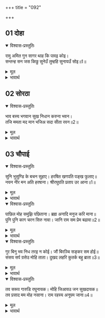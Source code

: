 +++
title = "092"

+++


## 01 दोहा
<details open><summary>विश्वास-प्रस्तुतिः</summary>

रामु अमित गुन सागर थाह कि पावइ कोइ।  
सन्तन्ह सन जस किछु सुनेउँ तुम्हहि सुनायउँ सोइ॥1॥  
</details>

<details><summary>मूल</summary>

रामु अमित गुन सागर थाह कि पावइ कोइ।  
सन्तन्ह सन जस किछु सुनेउँ तुम्हहि सुनायउँ सोइ॥1॥  
</details>

<details><summary>भावार्थ</summary>

श्री रामजी अपार गुणों के समुद्र हैं, क्या उनकी कोई थाह पा सकता है? सन्तों से मैन्ने जैसा कुछ सुना था, वही आपको सुनाया॥1॥  
</details>



## 02 सोरठा
<details open><summary>विश्वास-प्रस्तुतिः</summary>

भाव बस्य भगवान सुख निधान करुना भवन।  
तजि ममता मद मान भजिअ सदा सीता रवन॥2॥  
</details>

<details><summary>मूल</summary>

भाव बस्य भगवान सुख निधान करुना भवन।  
तजि ममता मद मान भजिअ सदा सीता रवन॥2॥  
</details>

<details><summary>भावार्थ</summary>

सुख के भण्डार, करुणाधाम भगवा्‌न भाव (प्रेम) के वश हैं। (अतएव) ममता, मद और मान को छोडकर सदा श्री जानकीनाथजी का ही भजन करना चाहिए॥2॥  
</details>





## 03 चौपाई
<details open><summary>विश्वास-प्रस्तुतिः</summary>

सुनि भुसुण्डि के बचन सुहाए। हरषित खगपति पङ्ख फुलाए॥  
नयन नीर मन अति हरषाना। श्रीरघुपति प्रताप उर आना॥1॥  
</details>

<details><summary>मूल</summary>

सुनि भुसुण्डि के बचन सुहाए। हरषित खगपति पङ्ख फुलाए॥  
नयन नीर मन अति हरषाना। श्रीरघुपति प्रताप उर आना॥1॥  
</details>

<details><summary>भावार्थ</summary>

भुशुण्डिजी के सुन्दर वचन सुनकर पक्षीराज ने हर्षित होकर अपने पङ्ख फुला लिए। उनके नेत्रों में (प्रेमानन्द के आँसुओं का) जल आ गया और मन अत्यन्त हर्षित हो गया। उन्होन्ने श्री रघुनाथजी का प्रताप हृदय में धारण किया॥1॥  
</details>

<details open><summary>विश्वास-प्रस्तुतिः</summary>

पाछिल मोह समुझि पछिताना। ब्रह्म अनादि मनुज करि माना॥  
पुनि पुनि काग चरन सिरु नावा। जानि राम सम प्रेम बढावा॥2॥  
</details>

<details><summary>मूल</summary>

पाछिल मोह समुझि पछिताना। ब्रह्म अनादि मनुज करि माना॥  
पुनि पुनि काग चरन सिरु नावा। जानि राम सम प्रेम बढावा॥2॥  
</details>

<details><summary>भावार्थ</summary>

वे अपने पिछले मोह को समझकर (याद करके) पछताने लगे कि मैन्ने अनादि ब्रह्म को मनुष्य करके माना। गरुडजी ने बार-बार काकभुशुण्डिजी के चरणों पर सिर नवाया और उन्हें श्री रामजी के ही समान जानकर प्रेम बढाया॥2॥  
</details>

<details open><summary>विश्वास-प्रस्तुतिः</summary>

गुर बिनु भव निध तरइ न कोई। जौं बिरञ्चि सङ्कर सम होई॥  
संसय सर्प ग्रसेउ मोहि ताता। दुखद लहरि कुतर्क बहु ब्राता॥3॥  
</details>

<details><summary>मूल</summary>

गुर बिनु भव निध तरइ न कोई। जौं बिरञ्चि सङ्कर सम होई॥  
संसय सर्प ग्रसेउ मोहि ताता। दुखद लहरि कुतर्क बहु ब्राता॥3॥  
</details>

<details><summary>भावार्थ</summary>

गुरु के बिना कोई भवसागर नहीं तर सकता, चाहे वह ब्रह्माजी और शङ्करजी के समान ही क्यों न हो। (गरुडजी ने कहा-) हे तात! मुझे सन्देह रूपी सर्प ने डस लिया था और (साँप के डसने पर जैसे विष चढने से लहरें आती हैं वैसे ही) बहुत सी कुतर्क रूपी दुःख देने वाली लहरें आ रही थीं॥3॥  
</details>

<details open><summary>विश्वास-प्रस्तुतिः</summary>

तव सरूप गारुडि रघुनायक। मोहि जिआयउ जन सुखदायक॥  
तव प्रसाद मम मोह नसाना। राम रहस्य अनूपम जाना॥4॥  
</details>

<details><summary>मूल</summary>

तव सरूप गारुडि रघुनायक। मोहि जिआयउ जन सुखदायक॥  
तव प्रसाद मम मोह नसाना। राम रहस्य अनूपम जाना॥4॥  
</details>

<details><summary>भावार्थ</summary>

आपके स्वरूप रूपी गारुडी (साँप का विष उतारने वाले) के द्वारा भक्तों को सुख देने वाले श्री रघुनाथजी ने मुझे जिला लिया। आपकी कृपा से मेरा मोह नाश हो गया और मैन्ने श्री रामजी का अनुपम रहस्य जाना॥4॥  
</details>


